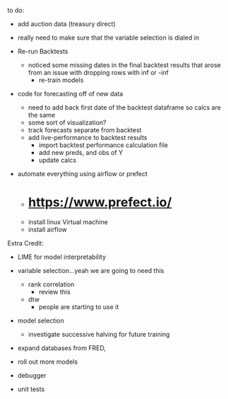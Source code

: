 to do:

- add auction data (treasury direct)

- really need to make sure that the variable selection is dialed in

- Re-run Backtests
    - noticed some missing dates in the final backtest results that arose from an issue with dropping rows with inf or -inf
        - re-train models

- code for forecasting off of new data
    - need to add back first date of the backtest dataframe so calcs are the same
    - some sort of visualization?
    - track forecasts separate from backtest
    - add live-performance to backtest results
        - import backtest performance calculation file
        - add new preds, and obs of Y
        - update calcs


- automate everything using airflow or prefect
    - # https://www.prefect.io/
    - install linux Virtual machine
    - install airflow


Extra Credit:
- LIME for model interpretability
- variable selection...yeah we are going to need this
    - rank correlation
        - review this
    - dtw
        - people are starting to use it
- model selection
    - investigate successive halving for future training
 
- expand databases from FRED,
- roll out more models
- debugger
- unit tests

